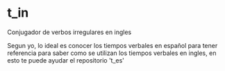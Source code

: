 # t_in
Conjugador de verbos irregulares en ingles

Segun yo, lo ideal es conocer los tiempos verbales en español para tener referencia para saber como se utilizan los tiempos verbales en ingles, en esto te puede ayudar el repositorio 't_es'
